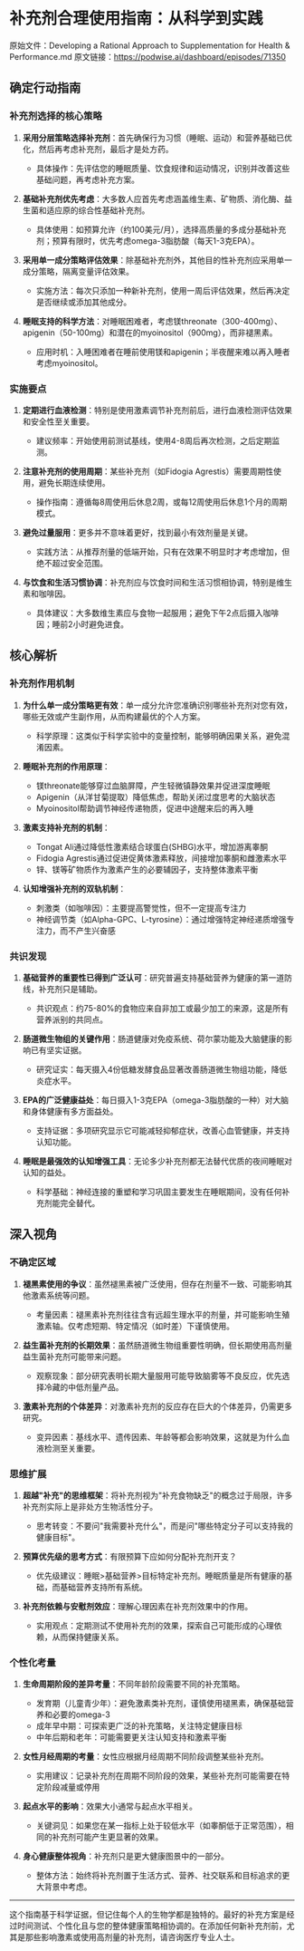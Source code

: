# 补充剂合理使用指南：从科学到实践

原始文件：Developing a Rational Approach to Supplementation for Health & Performance.md
原文链接：https://podwise.ai/dashboard/episodes/71350

## 确定行动指南

### 补充剂选择的核心策略
1. **采用分层策略选择补充剂**：首先确保行为习惯（睡眠、运动）和营养基础已优化，然后再考虑补充剂，最后才是处方药。
   * 具体操作：先评估您的睡眠质量、饮食规律和运动情况，识别并改善这些基础问题，再考虑补充方案。

2. **基础补充剂优先考虑**：大多数人应首先考虑涵盖维生素、矿物质、消化酶、益生菌和适应原的综合性基础补充剂。
   * 具体使用：如预算允许（约100美元/月），选择高质量的多成分基础补充剂；预算有限时，优先考虑omega-3脂肪酸（每天1-3克EPA）。

3. **采用单一成分策略评估效果**：除基础补充剂外，其他目的性补充剂应采用单一成分策略，隔离变量评估效果。
   * 实施方法：每次只添加一种新补充剂，使用一周后评估效果，然后再决定是否继续或添加其他成分。

4. **睡眠支持的科学方法**：对睡眠困难者，考虑镁threonate（300-400mg）、apigenin（50-100mg）和潜在的myoinositol（900mg），而非褪黑素。
   * 应用时机：入睡困难者在睡前使用镁和apigenin；半夜醒来难以再入睡者考虑myoinositol。

### 实施要点
1. **定期进行血液检测**：特别是使用激素调节补充剂前后，进行血液检测评估效果和安全性至关重要。
   * 建议频率：开始使用前测试基线，使用4-8周后再次检测，之后定期监测。

2. **注意补充剂的使用周期**：某些补充剂（如Fidogia Agrestis）需要周期性使用，避免长期连续使用。
   * 操作指南：遵循每8周使用后休息2周，或每12周使用后休息1个月的周期模式。

3. **避免过量服用**：更多并不意味着更好，找到最小有效剂量是关键。
   * 实践方法：从推荐剂量的低端开始，只有在效果不明显时才考虑增加，但绝不超过安全范围。

4. **与饮食和生活习惯协调**：补充剂应与饮食时间和生活习惯相协调，特别是维生素和咖啡因。
   * 具体建议：大多数维生素应与食物一起服用；避免下午2点后摄入咖啡因；睡前2小时避免进食。

## 核心解析

### 补充剂作用机制
1. **为什么单一成分策略更有效**：单一成分允许您准确识别哪些补充剂对您有效，哪些无效或产生副作用，从而构建最优的个人方案。
   * 科学原理：这类似于科学实验中的变量控制，能够明确因果关系，避免混淆因素。

2. **睡眠补充剂的作用原理**：
   * 镁threonate能够穿过血脑屏障，产生轻微镇静效果并促进深度睡眠
   * Apigenin（从洋甘菊提取）降低焦虑，帮助关闭过度思考的大脑状态
   * Myoinositol帮助调节神经传递物质，促进中途醒来后的再入睡

3. **激素支持补充剂的机制**：
   * Tongat Ali通过降低性激素结合球蛋白(SHBG)水平，增加游离睾酮
   * Fidogia Agrestis通过促进促黄体激素释放，间接增加睾酮和雌激素水平
   * 锌、镁等矿物质作为激素产生的必要辅因子，支持整体激素平衡

4. **认知增强补充剂的双轨机制**：
   * 刺激类（如咖啡因）：主要提高警觉性，但不一定提高专注力
   * 神经调节类（如Alpha-GPC、L-tyrosine）：通过增强特定神经递质增强专注力，而不产生兴奋感

### 共识发现
1. **基础营养的重要性已得到广泛认可**：研究普遍支持基础营养为健康的第一道防线，补充剂只是辅助。
   * 共识观点：约75-80%的食物应来自非加工或最少加工的来源，这是所有营养派别的共同点。

2. **肠道微生物组的关键作用**：肠道健康对免疫系统、荷尔蒙功能及大脑健康的影响已有坚实证据。
   * 研究证实：每天摄入4份低糖发酵食品显著改善肠道微生物组功能，降低炎症水平。

3. **EPA的广泛健康益处**：每日摄入1-3克EPA（omega-3脂肪酸的一种）对大脑和身体健康有多方面益处。
   * 支持证据：多项研究显示它可能减轻抑郁症状，改善心血管健康，并支持认知功能。

4. **睡眠是最强效的认知增强工具**：无论多少补充剂都无法替代优质的夜间睡眠对认知的益处。
   * 科学基础：神经连接的重塑和学习巩固主要发生在睡眠期间，没有任何补充剂能完全替代。

## 深入视角

### 不确定区域
1. **褪黑素使用的争议**：虽然褪黑素被广泛使用，但存在剂量不一致、可能影响其他激素系统等问题。
   * 考量因素：褪黑素补充剂往往含有远超生理水平的剂量，并可能影响生殖激素轴。仅考虑短期、特定情况（如时差）下谨慎使用。

2. **益生菌补充剂的长期效果**：虽然肠道微生物组重要性明确，但长期使用高剂量益生菌补充剂可能带来问题。
   * 观察现象：部分研究表明长期大量服用可能导致脑雾等不良反应，优先选择冷藏的中低剂量产品。

3. **激素补充剂的个体差异**：对激素补充剂的反应存在巨大的个体差异，仍需更多研究。
   * 变异因素：基线水平、遗传因素、年龄等都会影响效果，这就是为什么血液检测至关重要。

### 思维扩展
1. **超越"补充"的思维框架**：将补充剂视为"补充食物缺乏"的概念过于局限，许多补充剂实际上是非处方生物活性分子。
   * 思考转变：不要问"我需要补充什么"，而是问"哪些特定分子可以支持我的健康目标"。

2. **预算优先级的思考方式**：有限预算下应如何分配补充剂开支？
   * 优先级建议：睡眠>基础营养>目标特定补充剂。睡眠质量是所有健康的基础，而基础营养支持所有系统。

3. **补充剂依赖与安慰剂效应**：理解心理因素在补充剂效果中的作用。
   * 实用观点：定期测试不使用补充剂的效果，探索自己可能形成的心理依赖，从而保持健康关系。

### 个性化考量
1. **生命周期阶段的差异考量**：不同年龄阶段需要不同的补充策略。
   * 发育期（儿童青少年）：避免激素类补充剂，谨慎使用褪黑素，确保基础营养和必要的omega-3
   * 成年早中期：可探索更广泛的补充策略，关注特定健康目标
   * 中年后期和老年：可能需要更关注认知支持和激素平衡

2. **女性月经周期的考量**：女性应根据月经周期不同阶段调整某些补充剂。
   * 实用建议：记录补充剂在周期不同阶段的效果，某些补充剂可能需要在特定阶段减量或停用

3. **起点水平的影响**：效果大小通常与起点水平相关。
   * 关键洞见：如果您在某一指标上处于较低水平（如睾酮低于正常范围），相同的补充剂可能产生更显著的效果。

4. **身心健康整体视角**：补充剂只是更大健康图景中的一部分。
   * 整体方法：始终将补充剂置于生活方式、营养、社交联系和目标追求的更大背景中考虑。

---

这个指南基于科学证据，但记住每个人的生物学都是独特的。最好的补充方案是经过时间测试、个性化且与您的整体健康策略相协调的。在添加任何新补充剂前，尤其是那些影响激素或使用高剂量的补充剂，请咨询医疗专业人士。
